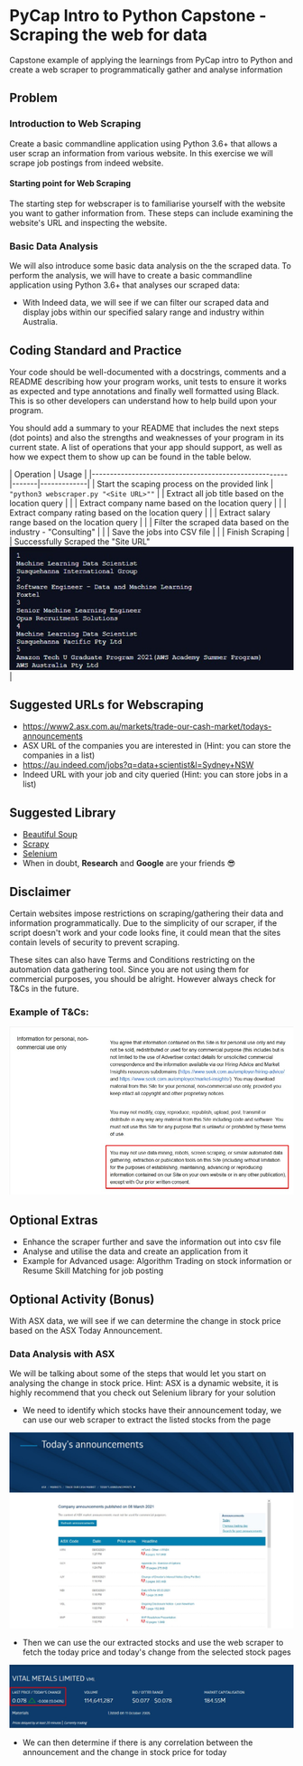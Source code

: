 # PyCap Intro to Python Capstone - Scraping the web for data

Capstone example of applying the learnings from PyCap intro to Python and create a web scraper to programmatically gather and analyse information 

## Problem
### Introduction to Web Scraping 
Create a basic commandline application using Python 3.6+ that allows a user scrap an information from various website. 
In this exercise we will scrape job postings from indeed website.
#### Starting point for Web Scraping
The starting step for webscraper is to familiarise yourself with the website you want to gather information from. These steps can include examining the website's URL
and inspecting the website.

### Basic Data Analysis
We will also introduce some basic data analysis on the the scraped data.
To perform the analysis, we will have to create a basic commandline application using Python 3.6+ that analyses our scraped data: 
- With Indeed data, we will see if we can filter our scraped data and display jobs within our specified salary range and industry within Australia.    

## Coding Standard and Practice
Your code should be well-documented with a docstrings, comments and a README describing how your program works, unit tests to ensure it works as expected and type annotations and finally well formatted using Black. This is so other developers can understand how to help build upon your program.

You should add a summary to your README that includes the next steps (dot points) and also the strengths and weaknesses of your program in its current state.
A list of operations that your app should support, as well as how we expect them to show up can be found in the table below.


| Operation                                            | Usage |
|------------------------------------------------------|-------|-------------|
| Start the scaping process on the provided link | `"python3 webscraper.py "<Site URL>""` |
| Extract all job title based on the location query | |
| Extract company name based on the location query | |
| Extract company rating based on the location query | |
| Extract salary range based on the location query | |
| Filter the scraped data based on the industry - "Consulting" | |
| Save the jobs into CSV file | |
| Finish Scraping | | Successfully Scraped the "Site URL" ![Example of scraped data from indeed](images/job_scraped.jpg) |
## Suggested URLs for Webscraping

- https://www2.asx.com.au/markets/trade-our-cash-market/todays-announcements
- ASX URL of the companies you are interested in (Hint: you can store the companies in a list)
- https://au.indeed.com/jobs?q=data+scientist&l=Sydney+NSW
- Indeed URL with your job and city queried (Hint: you can store jobs in a list)

## Suggested Library

- [Beautiful Soup](https://www.crummy.com/software/BeautifulSoup/bs4/doc/) 
- [Scrapy](https://scrapy.org/)
- [Selenium](https://selenium-python.readthedocs.io/)
- When in doubt, **Research** and **Google** are your friends :sunglasses:

## Disclaimer
Certain websites impose restrictions on scraping/gathering their data and information programmatically. 
Due to the simplicity of our scraper, if the script doesn't work and your code looks fine, it could mean that the sites contain levels of security to prevent
scraping.

These sites can also have Terms and Conditions restricting on the automation data gathering tool. 
Since you are not using them for commercial purposes, you should be alright. However always check for T&Cs in the future.
### Example of T&Cs:
![Seek's T&Cs](images/web_scrap_TOS.jpg)

## Optional Extras

- Enhance the scraper further and save the information out into csv file
- Analyse and utilise the data and create an application from it 
- Example for Advanced usage: Algorithm Trading on stock information or Resume Skill Matching for job posting

## Optional Activity (Bonus)
With ASX data, we will see if we can determine the change in stock price based on the ASX Today Announcement. 

### Data Analysis with ASX
We will be talking about some of the steps that would let you start on analysing the change in stock price. Hint: ASX is a dynamic website, it is highly recommend that you check out Selenium library for your solution
- We need to identify which stocks have their announcement today, we can use our web scraper to extract the listed stocks from the page

![Today's Announcement](images/today_annoucement.jpg)

- Then we can use the our extracted stocks and use the web scraper to fetch the today price and today's change from the selected stock pages

![Example of stock page](images/stock_price.jpg)

- We can then determine if there is any correlation between the announcement and the change in stock price for today